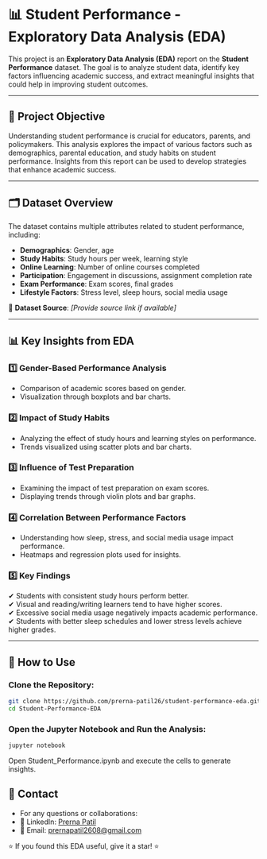 # 📊 Student Performance - Exploratory Data Analysis (EDA)

This project is an **Exploratory Data Analysis (EDA)** report on the **Student Performance** dataset. The goal is to analyze student data, identify key factors influencing academic success, and extract meaningful insights that could help in improving student outcomes.  

---

## 📌 Project Objective

Understanding student performance is crucial for educators, parents, and policymakers. This analysis explores the impact of various factors such as demographics, parental education, and study habits on student performance. Insights from this report can be used to develop strategies that enhance academic success.  

---

## 🗂 Dataset Overview

The dataset contains multiple attributes related to student performance, including:

- **Demographics**: Gender, age  
- **Study Habits**: Study hours per week, learning style  
- **Online Learning**: Number of online courses completed  
- **Participation**: Engagement in discussions, assignment completion rate  
- **Exam Performance**: Exam scores, final grades  
- **Lifestyle Factors**: Stress level, sleep hours, social media usage  

📌 **Dataset Source**: *[Provide source link if available]*  

---

## 📊 Key Insights from EDA

### 1️⃣ Gender-Based Performance Analysis  
   - Comparison of academic scores based on gender.  
   - Visualization through boxplots and bar charts.  

### 2️⃣ Impact of Study Habits  
   - Analyzing the effect of study hours and learning styles on performance.  
   - Trends visualized using scatter plots and bar charts.  

### 3️⃣ Influence of Test Preparation  
   - Examining the impact of test preparation on exam scores.  
   - Displaying trends through violin plots and bar graphs.  

### 4️⃣ Correlation Between Performance Factors  
   - Understanding how sleep, stress, and social media usage impact performance.  
   - Heatmaps and regression plots used for insights.  

### 5️⃣ Key Findings  
   ✔ Students with consistent study hours perform better.  
   ✔ Visual and reading/writing learners tend to have higher scores.  
   ✔ Excessive social media usage negatively impacts academic performance.  
   ✔ Students with better sleep schedules and lower stress levels achieve higher grades.  

---

## 📌 How to Use

### Clone the Repository:
```bash
git clone https://github.com/prerna-patil26/student-performance-eda.git
cd Student-Performance-EDA
```

### Open the Jupyter Notebook and Run the Analysis:
```bash
jupyter notebook
```

Open Student_Performance.ipynb and execute the cells to generate insights.

## 📢 Contact
- For any questions or collaborations:
- 🔗 LinkedIn: [Prerna Patil](https://www.linkedin.com/in/prerna-patil26)
- 📧 Email: prernapatil2608@gmail.com

⭐ If you found this EDA useful, give it a star! ⭐
